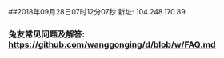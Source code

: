 ##2018年09月28日07时12分07秒 新址: 104.248.170.89
### 兔友常见问题及解答: https://github.com/wanggonging/d/blob/w/FAQ.md
